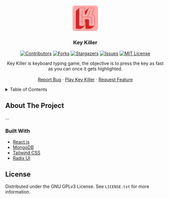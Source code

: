 <div id="top"></div>

<!-- PROJECT LOGO -->
<br />
<div align="center">
  <img src="public/android-chrome-192x192.png" alt="Logo" width="80" height="80" />

  <h3 align="center">Key Killer</h3>
  
  <!-- PROJECT SHIELDS -->
  [![Contributors][contributors-shield]][contributors-url]
  [![Forks][forks-shield]][forks-url]
  [![Stargazers][stars-shield]][stars-url]
  [![Issues][issues-shield]][issues-url]
  [![MIT License][license-shield]][license-url]

  <p align="center">
    Key Killer is keyboard typing game, the objective is to press the key as fast as you can once it gets highlighted.
    <br />
    <br />
    <a href="https://github.com/diogodeese/Key-Killer/issues">Report Bug</a>
    ·
    <a href="https://keykiller.diogodeese.com/">Play Key Killer</a>
    ·
    <a href="https://github.com/diogodeese/Key-Killer/issues">Request Feature</a>
  </p>
</div>


<!-- TABLE OF CONTENTS -->
<details>
  <summary>Table of Contents</summary>
  <ol>
    <li>
      <a href="#about-the-project">About The Project</a>
    </li>
    <li>
      <a href="#license">License</a>
    </li>
  </ol>
</details>


<!-- ABOUT THE PROJECT -->
## About The Project

...


<!-- BUILT WITH -->
### Built With

* [React.js](https://reactjs.org/)
* [MongoDB](https://www.mongodb.com/)
* [Tailwind CSS](https://tailwindcss.com/)
* [Radix UI](https://www.radix-ui.com/)


<!-- LICENSE -->
## License

Distributed under the GNU GPLv3 License. See `LICENSE.txt` for more information.


<!-- MARKDOWN LINKS & IMAGES -->
<!-- https://www.markdownguide.org/basic-syntax/#reference-style-links -->
[contributors-shield]: https://img.shields.io/github/contributors/diogodeese/Key-Killer.svg?style=for-the-badge
[contributors-url]: https://github.com/diogodeese/Key-Killer/graphs/contributors
[forks-shield]: https://img.shields.io/github/forks/diogodeese/Key-Killer.svg?style=for-the-badge
[forks-url]: https://github.com/diogodeese/Key-Killer/network/members
[stars-shield]: https://img.shields.io/github/stars/diogodeese/Key-Killer.svg?style=for-the-badge
[stars-url]: https://github.com/diogodeese/Key-Killer/stargazers
[issues-shield]: https://img.shields.io/github/issues/diogodeese/Key-Killer.svg?style=for-the-badge
[issues-url]: https://github.com/diogodeese/Key-Killer/issues
[license-shield]: https://img.shields.io/github/license/diogodeese/Key-Killer.svg?style=for-the-badge
[license-url]: https://github.com/diogodeese/Key-Killer/blob/main/LICENSE
